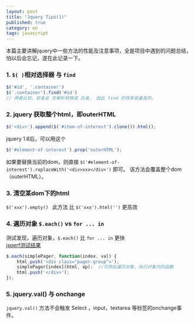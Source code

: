 ```yaml
---
layout: post
title: "Jquery Tips(1)"
published: true
category: en
tags: javascript
---
```


本篇主要讲解jquery中一些方法的性能及注意事项，全是项目中遇到的问题总结，怕以后会忘记，遂在此记录一下。
### 1. `$( )`相对选择器 与  `find`
```javascript
$('#id', '.container')  
$('.container').find('#id')
// 两者比较，前者会 先解析转换成 后者， 因此 find 的效率是最高的。 
```

### 2. jquery 获取整个html，即outerHTML

```javascript
$('<div>').append($('#item-of-interest').clone()).html(); 
```

jquery 1.6后，可以用这个

```javascript
$('#element-of-interest').prop('outerHTML');
```

如果要替换当前的dom，则直接 `$('#element-of-interest').replaceWith('<div>xxx</div>')` 即可。 该方法会覆盖整个dom（outerHTML）。


### 3. 清空某dom下的html
`$('xxx').empty() `
此方法 比 `$('xxx').html('')` 更高效

### 4. 遍历对象 `$.each()`  vs  `for ... in`
测试发现，遍历对象，`$.each()` 比 `for ... in` 更快  
[jsperf测试结果](http://jsperf.com/foreach-vs-jquery-each/9)  

```javascript
$.each(simplePager, function(index, val) {
    html.push('<div class="pager-group">');
    simplePager[index](html, op);  //可用此遍历对象，执行对象内的函数
    html.push('</div>');
});
```
### 5. jquery.val() 与 onchange
`jquery.val()` 方法不会触发 Select ，input，textarea 等标签的onchange事件。
